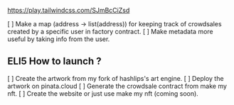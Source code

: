 https://play.tailwindcss.com/SJmBcCiZsd

[ ] Make a map (address -> list(address)) for keeping track of crowdsales created by a specific user in factory contract.
[ ] Make metadata more useful by taking info from the user.

## ELI5 How to launch ?

[ ] Create the artwork from my fork of hashlips's art engine.
[ ] Deploy the artwork on pinata.cloud
[ ] Generate the crowdsale contract from make my nft.
[ ] Create the website or just use make my nft (coming soon).
